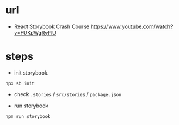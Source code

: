 # url

- React Storybook Crash Course
  https://www.youtube.com/watch?v=FUKpWgRyPlU

# steps

- init storybook

```
npx sb init
```

- check `.stories` / `src/stories` / `package.json`

- run storybook

```
npm run storybook
```
